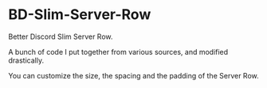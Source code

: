 # BD-Slim-Server-Row
Better Discord Slim Server Row.

A bunch of code I put together from various sources, and modified drastically.

You can customize the size, the spacing and the padding of the Server Row.
